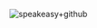 ![speakeasy+github](https://user-images.githubusercontent.com/6267663/180101598-0acc1650-cd22-4388-b1b7-b69f60edc259.png)
